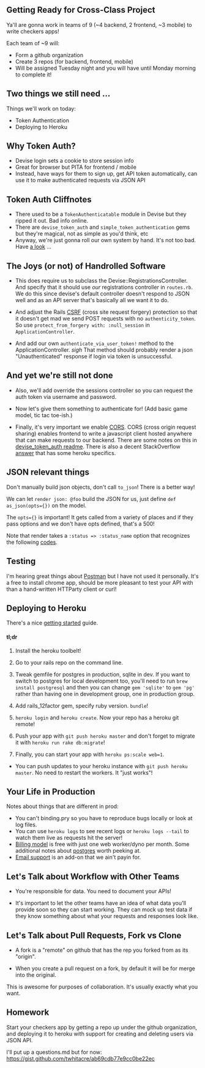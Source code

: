 ## Getting Ready for Cross-Class Project

Ya'll are gonna work in teams of 9
(~4 backend, 2 frontend, ~3 mobile) to
write checkers apps!

Each team of ~9 will:

* Form a github organization
* Create 3 repos (for backend, frontend, mobile)
* Will be assigned Tuesday night and you will
  have until Monday morning to complete it!

## Two things we still need ...

Things we'll work on today:

* Token Authentication
* Deploying to Heroku

## Why Token Auth?

* Devise login sets a cookie to store session info
* Great for browser but PITA for frontend / mobile
* Instead, have ways for them to sign up, get API
  token automatically, can use it to make
  authenticated requests via JSON API

## Token Auth Cliffnotes

* There used to be a `TokenAuthenticatable` module
  in Devise but they ripped it out. Bad info online.
* There are `devise_token_auth` and
  `simple_token_authentication` gems but they're
  magical, not as simple as you'd think, etc
* Anyway, we're just gonna roll our own system by hand.
  It's not too bad. Have [a look][handrolled] ...

[handrolled]: https://gist.github.com/josevalim/fb706b1e933ef01e4fb6

## The Joys (or not) of Handrolled Software

* This does require us to subclass the Devise::RegistrationsController.
  And specify that it should use *our* registrations controller in `routes.rb`.
  We do this since devise's default controller doesn't respond to JSON well
  and as an API server that's basically all we want it to do.

* And adjust the Rails [CSRF][csrf] (cross site request forgery)
  protection so that it doesn't get mad we send POST requests with
  no `authenticity_token`. So use `protect_from_forgery with: :null_session`
  in `ApplicationController`.

* And add our own `authenticate_via_user_token!` method to the
  ApplicationController. *sigh* That method should probably
  render a json "Unauthenticated" response if login via token
  is unsuccessful.

[csrf]: http://en.wikipedia.org/wiki/Cross-site_request_forgery
[sta]: https://github.com/gonzalo-bulnes/simple_token_authentication

## And yet we're still not done

* Also, we'll add override the sessions controller so you can
  request the auth token via username and password.

* Now let's give them something to authenticate for!
  (Add basic game model, tic tac toe-ish.)

* Finally, it's very important we enable [CORS][cors].
  CORS (cross origin request sharing) enables frontend
  to write a javascript client hosted anywhere that can
  make requests to our backend.
  There are some notes on this in [devise_token_auth readme][devise-token-cors].
  There is also a decent StackOverflow [answer][cors-heroku] that has some heroku specifics.

[cors]: http://en.wikipedia.org/wiki/Cross-origin_resource_sharing
[devise-token-cors]: https://github.com/lynndylanhurley/devise_token_auth#cors
[cors-heroku]: http://stackoverflow.com/questions/19939207/heroku-rails-4-and-rackcors?answertab=votes#tab-top

## JSON relevant things

Don't manually build json objects, don't call `to_json`!
There is a better way!

We can let `render json: @foo` build the JSON for us,
just define `def as_json(opts={})` on the model.

The `opts={}` is important! It gets called from a
variety of places and if they pass options and we don't
have opts defined, that's a 500!

Note that render takes a `:status => :status_name` option that
recognizes the following [codes][status-codes].

[status-codes]: http://apidock.com/rails/ActionController/Base/render#254-List-of-status-codes-and-their-symbols

## Testing

I'm hearing great things about [Postman](http://www.getpostman.com/)
but I have not used it personally. It's a free to install
chrome app, should be more pleasant to test your API with
than a hand-written HTTParty client or curl!

## Deploying to Heroku

There's a nice [getting started][heroku-start] guide.

#### tl;dr

1. Install the heroku toolbelt!
2. Go to your rails repo on the command line.

3. Tweak gemfile for postgres in production, sqlite in dev.
   If you want to switch to postgres for local development too,
   you'll need to run `brew install postgresql` and then you can
   change `gem 'sqlite'` to `gem 'pg'` rather than having one in
   development group, one in production group.

4. Add rails_12factor gem, specify ruby version. `bundle`!
5. `heroku login` and `heroku create`. Now your repo has a heroku git remote!
6. Push your app with `git push heroku master` and don't forget
   to migrate it with `heroku run rake db:migrate`!
7. Finally, you can start your app with `heroku ps:scale web=1`.

* You can push updates to your heroku instance with `git push heroku master`.
  No need to restart the workers. It "just works"!

[heroku-start]: https://devcenter.heroku.com/articles/getting-started-with-rails4

## Your Life in Production

Notes about things that are different in prod:
* You can't binding.pry so you have to reproduce bugs locally or look at log files.
* You can use `heroku logs` to see recent logs or `heroku logs --tail` to watch
  them live as requests hit the server!
* [Billing model][billing] is free with just one web worker/dyno per month.
  Some additional notes about [postgres][postgres] worth peeking at.
* [Email support][email] is an add-on that we ain't payin for.

[billing]: https://devcenter.heroku.com/articles/usage-and-billing#billing-cycle-current-usage
[postgres]: https://devcenter.heroku.com/articles/heroku-postgres-plans
[email]: https://devcenter.heroku.com/articles/smtp

## Let's Talk about Workflow with Other Teams

* You're responsible for data. You need to document your APIs!

* It's important to let the other teams have an idea of what
  data you'll provide soon so they can start working.
  They can mock up test data if they know something about
  what your requests and responses look like.

## Let's Talk about Pull Requests, Fork vs Clone

* A fork is a "remote" on github that has the rep
  you forked from as its "origin".

* When you create a pull request on a fork, by
  default it will be for merge into the original.

This is awesome for purposes of collaboration.
It's usually exactly what you want.

## Homework

Start your checkers app by getting a repo up under the github organization,
and deploying it to heroku with support for creating and deleting users via JSON API.

I'll put up a questions.md but for now: https://gist.github.com/twhitacre/ab69cdb77e9cc0be22ec
